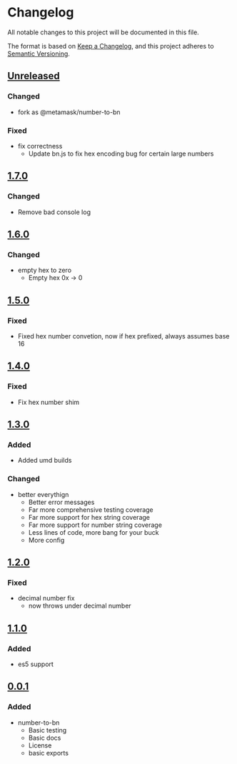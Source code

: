 # Changelog
All notable changes to this project will be documented in this file.

The format is based on [Keep a Changelog](https://keepachangelog.com/en/1.0.0/),
and this project adheres to [Semantic Versioning](https://semver.org/spec/v2.0.0.html).

## [Unreleased]
### Changed
- fork as @metamask/number-to-bn

### Fixed
- fix correctness
  - Update bn.js to fix hex encoding bug for certain large numbers

## [1.7.0]
### Changed
- Remove bad console log

## [1.6.0]
### Changed
- empty hex to zero
  - Empty hex 0x -> 0

## [1.5.0]
### Fixed
- Fixed hex number convetion, now if hex prefixed, always assumes base 16

## [1.4.0]
### Fixed
- Fix hex number shim

## [1.3.0]
### Added
- Added umd builds

### Changed
- better everythign
  - Better error messages
  - Far more comprehensive testing coverage
  - Far more support for hex string coverage
  - Far more support for number string coverage
  - Less lines of code, more bang for your buck
  - More config

## [1.2.0]
### Fixed
- decimal number fix
  - now throws under decimal number

## [1.1.0]
### Added
- es5 support

## [0.0.1]
### Added
- number-to-bn
  - Basic testing
  - Basic docs
  - License
  - basic exports

[Unreleased]: https://github.com/MetaMask/number-to-bn/compare/v1.7.0...HEAD
[1.7.0]: https://github.com/MetaMask/number-to-bn/compare/v1.6.0...v1.7.0
[1.6.0]: https://github.com/MetaMask/number-to-bn/compare/v1.5.0...v1.6.0
[1.5.0]: https://github.com/MetaMask/number-to-bn/compare/v1.4.0...v1.5.0
[1.4.0]: https://github.com/MetaMask/number-to-bn/compare/v1.3.0...v1.4.0
[1.3.0]: https://github.com/MetaMask/number-to-bn/compare/v1.2.0...v1.3.0
[1.2.0]: https://github.com/MetaMask/number-to-bn/compare/v1.1.0...v1.2.0
[1.1.0]: https://github.com/MetaMask/number-to-bn/compare/v0.0.1...v1.1.0
[0.0.1]: https://github.com/MetaMask/number-to-bn/releases/tag/v0.0.1
